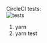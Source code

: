 CircleCI tests:  
![tests](https://circleci.com/gh/ko22009/algorithms.svg?style=svg)

1. yarn
2. yarn test